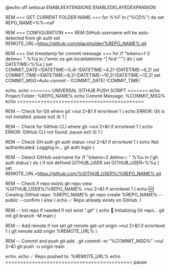 @echo off
setlocal ENABLEEXTENSIONS ENABLEDELAYEDEXPANSION

REM === GET CURRENT FOLDER NAME ===
for %%F in ("%CD%") do set REPO_NAME=%%~nxF

REM === CONFIGURATION ===
REM GitHub username will be auto-detected from gh auth
set REMOTE_URL=https://github.com/placeholder/%REPO_NAME%.git

REM === Get timestamp for commit message ===
for /f "tokens=1-2 delims= " %%a in ('wmic os get localdatetime ^| find "."') do (
    set DATETIME=%%a
)
set COMMIT_DATE=!DATETIME:~0,4!-!DATETIME:~4,2!-!DATETIME:~6,2!
set COMMIT_TIME=!DATETIME:~8,2!:!DATETIME:~10,2!:!DATETIME:~12,2!
set COMMIT_MSG=Auto commit - !COMMIT_DATE! !COMMIT_TIME!

echo.
echo ======= UNIVERSAL GITHUB PUSH SCRIPT =======
echo Project Folder: %REPO_NAME%
echo Commit Message: %COMMIT_MSG%
echo ===========================================

REM -- Check for Git
where git >nul 2>&1
if errorlevel 1 (
    echo ERROR: Git is not installed.
    pause
    exit /b 1
)

REM -- Check for GitHub CLI
where gh >nul 2>&1
if errorlevel 1 (
    echo ERROR: GitHub CLI not found.
    pause
    exit /b 1
)

REM -- Check GH auth
gh auth status >nul 2>&1
if errorlevel 1 (
    echo Not authenticated. Logging in...
    gh auth login
)

REM -- Detect GitHub username
for /f "tokens=2 delims=: " %%u in ('gh auth status') do (
    if not defined GITHUB_USER set GITHUB_USER=%%u
)
set REMOTE_URL=https://github.com/%GITHUB_USER%/%REPO_NAME%.git

REM -- Check if repo exists
gh repo view %GITHUB_USER%/%REPO_NAME% >nul 2>&1
if errorlevel 1 (
    echo 🆕 Creating GitHub repo: %REPO_NAME%
    gh repo create %REPO_NAME% --public --confirm
) else (
    echo ✅ Repo already exists on GitHub.
)

REM -- Init repo if needed
if not exist ".git" (
    echo 🧱 Initializing Git repo...
    git init
    git branch -M main
)

REM -- Add remote if not set
git remote get-url origin >nul 2>&1
if errorlevel 1 (
    git remote add origin %REMOTE_URL%
)

REM -- Commit and push
git add .
git commit -m "%COMMIT_MSG%" >nul 2>&1
git push -u origin main

echo.
echo ✅ Repo pushed to: %REMOTE_URL%
echo ===========================================
pause
